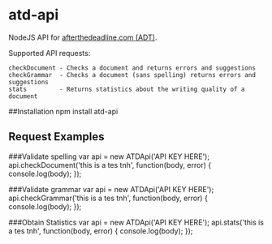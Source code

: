 atd-api
=========

NodeJS API for [afterthedeadline.com (ADT)](http://www.afterthedeadline.com/api.slp "After the Deadline API documentation").

Supported API requests:

    checkDocument - Checks a document and returns errors and suggestions
    checkGrammar  - Checks a document (sans spelling) returns errors and suggestions
    stats         - Returns statistics about the writing quality of a document

##Installation
    npm install atd-api

## Request Examples

###Validate spelling
        var api = new ATDApi('API KEY HERE');
        api.checkDocument('this is a tes tnh', function(body, error) {
                console.log(body);
        });

###Validate grammar
        var api = new ATDApi('API KEY HERE');
        api.checkGrammar('this is a tes tnh', function(body, error) {
                console.log(body);
        });

###Obtain Statistics
        var api = new ATDApi('API KEY HERE');
        api.stats('this is a tes tnh', function(body, error) {
                console.log(body);
        });
